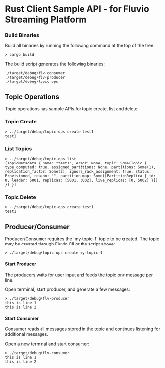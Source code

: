 # Rust Client Sample API - for Fluvio Streaming Platform

### Build Binaries

Build all binaries by running the following command at the top of the tree:

```
> cargo build
```

The build script generates the following binaries:
```
./target/debug/flv-consumer
./target/debug/flv-producer
./target/debug/topic-ops
```


## Topic Operations

Topic operations has sample APIs for topic create, list and delete:

### Topic Create

```
> ../target/debug/topic-ops create test1
test1
```

### List Topics

```
> ../target/debug/topic-ops list
[TopicMetadata { name: "test1", error: None, topic: Some(Topic { type_computed: true, assigned_partitions: None, partitions: Some(1), replication_factor: Some(2), ignore_rack_assignment: true, status: Provisioned, reason: "", partition_map: Some([PartitionReplica { id: 0, leader: 5001, replicas: [5001, 5002], live_replicas: [0, 5002] }]) }) }]
```

### Topic Delete

```
> ../target/debug/topic-ops create test1
test1
```


## Producer/Consumer

Producer/Consumer requires the 'my-topic-1' topic to be created.
The topic may be created through Fluvio ClI or the script above:

```
> ./target/debug/topic-ops create my-topic-1
```


#### Start Producer

The producers waits for user input and feeds the topic one message per line.

Open terminal, start producer, and generate a few messages:

```
> ./target/debug/flv-producer
this is line 1
this is line 2
```

#### Start Consumer

Consumer reads all messages stored in the topic and continues listening for additional messages. 

Open a new terminal and start consumer:

```
> ./target/debug/flv-consumer
this is line 1
this is line 2
```
